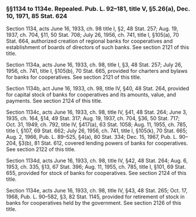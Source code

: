 ### §§1134 to 1134e. Repealed. Pub. L. 92–181, title V, §5.26(a), Dec. 10, 1971, 85 Stat. 624 ###

Section 1134, acts June 16, 1933, ch. 98 title I, §2, 48 Stat. 257; Aug. 19, 1937, ch. 704, §11, 50 Stat. 708; July 26, 1956, ch. 741, title I, §105(a), 70 Stat. 664, authorized creation of regional banks for cooperatives and establishment of boards of directors of such banks. See section 2121 of this title.

Section 1134a, acts June 16, 1933, ch. 98, title I, §3, 48 Stat. 257; July 26, 1956, ch. 741, title I, §105(b), 70 Stat. 665, provided for charters and bylaws for banks for cooperatives. See section 2121 of this title.

Section 1134b, act June 16, 1933, ch. 98, title IV, §40, 48 Stat. 264, provided for capital stock of banks for cooperatives and its amounts, value, and payments. See section 2124 of this title.

Section 1134c, acts June 16, 1933, ch. 98, title IV, §41, 48 Stat. 264; June 3, 1935, ch. 164, §14, 49 Stat. 317; Aug. 19, 1937, ch. 704, §36, 50 Stat. 717; Oct. 31, 1949, ch. 792, title IV, §417(a), 63 Stat. 1058; Aug. 11, 1955, ch. 785, title I, §107, 69 Stat. 662; July 26, 1956, ch. 741, title I, §105(k), 70 Stat. 665; Aug. 2, 1966, Pub. L. 89–525, §4(a), 80 Stat. 334; Dec. 15, 1967, Pub. L. 90–204, §3(b), 81 Stat. 612, covered lending powers of banks for cooperatives. See section 2122 of this title.

Section 1134d, acts June 16, 1933, ch. 98, title IV, §42, 48 Stat. 264; Aug. 6, 1953, ch. 335, §13, 67 Stat. 396; Aug. 11, 1955, ch. 785, title I, §101, 69 Stat. 655, provided for stock of banks for cooperatives. See section 2124 of this title.

Section 1134e, acts June 16, 1933, ch. 98, title IV, §43, 48 Stat. 265; Oct. 17, 1968, Pub. L. 90–582, §3, 82 Stat. 1145, provided for retirement of stock in banks for cooperatives held by the government. See section 2126 of this title.
